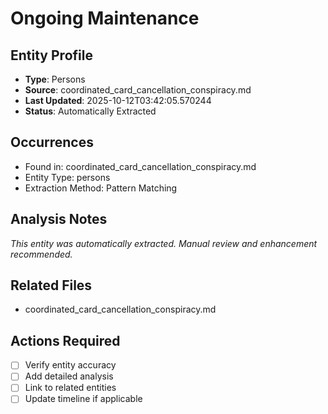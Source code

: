 # Ongoing Maintenance

## Entity Profile
- **Type**: Persons
- **Source**: coordinated_card_cancellation_conspiracy.md
- **Last Updated**: 2025-10-12T03:42:05.570244
- **Status**: Automatically Extracted

## Occurrences
- Found in: coordinated_card_cancellation_conspiracy.md
- Entity Type: persons
- Extraction Method: Pattern Matching

## Analysis Notes
*This entity was automatically extracted. Manual review and enhancement recommended.*

## Related Files
- coordinated_card_cancellation_conspiracy.md

## Actions Required
- [ ] Verify entity accuracy
- [ ] Add detailed analysis
- [ ] Link to related entities
- [ ] Update timeline if applicable
